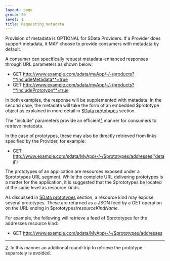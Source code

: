 ```yaml
---
layout: page
group: 20
level: 1
title: Requesting metadata
---
```


Provision of metadata is OPTIONAL for SData Providers.  If a Provider does support metadata, it MAY 
choose to provide consumers with metadata by default.

A consumer can specifically request metadata-enhanced responses through URL parameters as shown 
below:

*  GET http://www.example.com/sdata/myApp/-/-/products?**includeMetadata**=true 
*  GET http://www.example.com/sdata/myApp/-/-/products?**includePrototype**=true 

In both examples, the response will be supplemented with metadata. In the second case, the metadata 
will take the form of an embedded $prototype object as explained in more detail in [SData prototypes](../05-1000/) section.

The "include" parameters provide an efficient[&sup2;](#2) manner for consumers to retrieve metadata.

In the case of prototypes, these may also be directly retrieved from links specified by the Provider, for 
example:

*  GET http://www.example.com/sdata/MyApp/-/-/$prototypes/addresses('detail')

The prototypes of an application are resources exposed under a $prototypes URL segment.  While the 
complete URL delivering prototypes is a matter for the application, it is suggested that the $prototypes
be located at the same level as resource kinds.

As discussed in [SData prototypes](../05-1000/) section, a resource kind may expose several prototypes.  These are returned as a JSON 
feed by a GET operation on the URL ending in $prototypes/*resourceKindName*.

For example, the following will retrieve a feed of $prototypes for the addresses resource kind:   

*  GET http://www.example.com/sdata/MyApp/-/-/$prototypes/addresses

***
<a name="2" href="#2">2</a>. In this manner an additional round-trip to retrieve the prototype separately is avoided. 